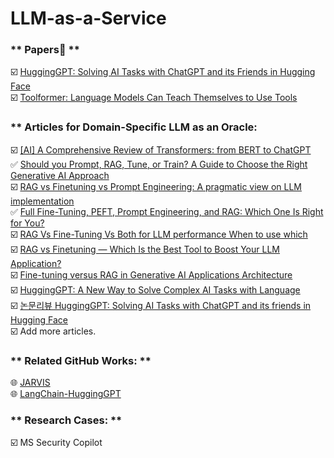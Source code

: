 # LLM-as-a-Service

### ** Papers📄 **
☑️ [HuggingGPT: Solving AI Tasks with ChatGPT and its Friends in Hugging Face](https://arxiv.org/pdf/2303.17580.pdf)  
☑️ [Toolformer: Language Models Can Teach Themselves to Use Tools](https://arxiv.org/pdf/2302.04761.pdf)  

### ** Articles for Domain-Specific LLM as an Oracle: ### 
☑️ [[AI] A Comprehensive Review of Transformers: from BERT to ChatGPT](https://medium.com/@vlad_zh/a-comprehensive-review-of-transformers-from-bert-to-chatgpt-f7dfe2b23043)  
✅ [Should you Prompt, RAG, Tune, or Train? A Guide to Choose the Right Generative AI Approach](https://medium.com/@pandey.vikesh/should-you-prompt-rag-tune-or-train-a-guide-to-choose-the-right-generative-ai-approach-5e264043bd7d)   
☑️ [RAG vs Finetuning vs Prompt Engineering: A pragmatic view on LLM implementation](https://www.linkedin.com/pulse/rag-vs-finetuning-prompt-engineering-pragmatic-view-llm-mathew/)    
✅ [Full Fine-Tuning, PEFT, Prompt Engineering, and RAG: Which One Is Right for You?](https://deci.ai/blog/fine-tuning-peft-prompt-engineering-and-rag-which-one-is-right-for-you/)  
☑️ [RAG Vs Fine-Tuning Vs Both for LLM performance When to use which](https://www.youtube.com/watch?v=b2OLrLN6BKE)  
☑️ [RAG vs Finetuning — Which Is the Best Tool to Boost Your LLM Application?](https://towardsdatascience.com/rag-vs-finetuning-which-is-the-best-tool-to-boost-your-llm-application-94654b1eaba7)  
☑️ [Fine-tuning versus RAG in Generative AI Applications Architecture](https://harsha-srivatsa.medium.com/fine-tuning-versus-rag-in-generative-ai-applications-architecture-d54ca6d2acb8)  
☑️ [HuggingGPT: A New Way to Solve Complex AI Tasks with Language](https://ingliguori.medium.com/hugginggpt-a-new-way-to-solve-complex-ai-tasks-with-language-602b6f5b263c)    
☑️ [논문리뷰 HuggingGPT: Solving AI Tasks with ChatGPT and its friends in Hugging Face](https://velog.io/@boyunj0226/%EB%85%BC%EB%AC%B8%EB%A6%AC%EB%B7%B0-HuggingGPT-Solving-AI-Tasks-with-ChatGPT-and-its-friends-in-Hugging-Face)  
☑️ Add more articles.  

### ** Related GitHub Works: **
🌐 [JARVIS](https://github.com/microsoft/JARVIS)  
🌐 [LangChain-HuggingGPT](https://github.com/camille-vanhoffelen/langchain-huggingGPT)  

### ** Research Cases: **
☑️ MS Security Copilot
